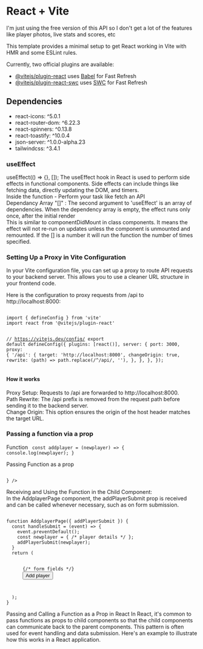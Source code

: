 # React + Vite

I'm just using the free version of this API so I don't get a lot of the features like player photos, live stats and scores, etc

This template provides a minimal setup to get React working in Vite with HMR and some ESLint rules.

Currently, two official plugins are available:

- [@vitejs/plugin-react](https://github.com/vitejs/vite-plugin-react/blob/main/packages/plugin-react/README.md) uses [Babel](https://babeljs.io/) for Fast Refresh
- [@vitejs/plugin-react-swc](https://github.com/vitejs/vite-plugin-react-swc) uses [SWC](https://swc.rs/) for Fast Refresh

## Dependencies
<ul>
<li>react-icons: ^5.0.1</li>
<li>react-router-dom: ^6.22.3</li>
<li>react-spinners: ^0.13.8</li>
<li>react-toastify: ^10.0.4</li>
<li>json-server: ^1.0.0-alpha.23</li>
<li>tailwindcss: ^3.4.1</li>
</ul>

### useEffect 
<bold>useEffect(() => {}, []);</bold>
The useEffect <bold>hook</bold> in React is used to perform side effects in functional components. Side effects can include things like fetching data, directly updating the DOM, and timers.<br>
Inside the function - Perform your task like fetch an API<br>
Dependancy Array "[]" : The second argument to 'useEffect' is an array of dependencies. When the dependency array is empty, the effect runs only once, after the initial render<br>
This is similar to componentDidMount in class components. It means the effect will not re-run on updates unless the component is unmounted and remounted. If the [] is a number it will run the function the number of times specified.

### Setting Up a Proxy in Vite Configuration
In your Vite configuration file, you can set up a proxy to route API requests to your backend server. This allows you to use a cleaner URL structure in your frontend code.<br>

Here is the configuration to proxy requests from /api to http://localhost:8000:

<code style="width:100%"> 
import { defineConfig } from 'vite'
import react from '@vitejs/plugin-react'

// https://vitejs.dev/config/
export default defineConfig({
  plugins: [react()],
  server: {
    port: 3000,
    proxy: {
      '/api': {
        target: 'http://localhost:8000',
        changeOrigin: true,
        rewrite: (path) => path.replace(/^\/api/, ''),
      },
    },
  },
});     
</code>

#### How it works
Proxy Setup: Requests to /api are forwarded to http://localhost:8000.<br>
Path Rewrite: The /api prefix is removed from the request path before sending it to the backend server.<br>
Change Origin: This option ensures the origin of the host header matches the target URL.<br>

### Passing a function via a prop
Function
<code>
 const addplayer = (newplayer) => {
    console.log(newplayer);
  }
</code>

Passing Function as a prop

<code>
<Route path='/add-player' element={<AddplayerPage addPlayerSubmit={addPlayer}/>} />
</code>

<p>Receiving and Using the Function in the Child Component:<br>
In the AddplayerPage component, the addPlayerSubmit prop is received and can be called whenever necessary, such as on form submission.</p>
<code>
function AddplayerPage({ addPlayerSubmit }) {
  const handleSubmit = (event) => {
    event.preventDefault();
    const newplayer = { /* player details */ };
    addPlayerSubmit(newplayer);
  }
  return (
    <form onSubmit={handleSubmit}>
      {/* form fields */}
      <button type="submit">Add player</button>
    </form>
  );
}
</code>
<p>Passing and Calling a Function as a Prop in React
In React, it's common to pass functions as props to child components so that the child components can communicate back to the parent components. This pattern is often used for event handling and data submission. Here's an example to illustrate how this works in a React application.</p>

